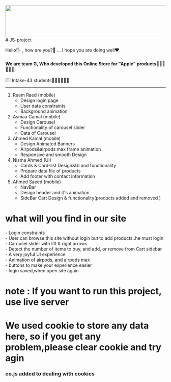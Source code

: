 <img src="header.svg" width="800" height="100">
# JS-project

<p>Hello🖐 , how are you?🤔 ... I hope you are doing well❤️.
<h4>We are team G, Who developed this Online Store for "Apple" products🧑🏻‍💻👨🏻‍💻</h4>

<p>ITI Intake-43 students👨🏻‍🎓👩🏻‍🎓</p>
<hr>
<ol>
  <li>Reem Raed (mobile)
    <ul>
      <li>Design login page</li>
      <li>User data constraints</li>
      <li>Background animation</li>
    </ul>
  </li>
  <li>Asmaa Gamal (mobile)
    <ul>
      <li>Design Carousel</li>
      <li>Functionality of carousel slider</li>
      <li>Data of Carousel</li>
    </ul>
  </li>
  <li>Ahmed Kamal (mobile)
    <ul>
      <li>Design Animated Banners</li>
      <li>Airpods&airpods max frame animation</li>
      <li>Responsive and smooth Design</li>
    </ul>
  </li>
  <li>Nisma Ahmed (UI)
    <ul>
      <li>Cards & Card-list Design&UI and functionality</li>
      <li>Prepare data file of products</li>
      <li>Add footer with contact information</li>
    </ul>
  </li>
  <li>Ahmed Saeed (mobile)
    <ul>
      <li>NavBar</li>
      <li>Design header and it's animation</li>
      <li>SideBar Cart Design & functionality(products added and removed )</li>
    </ul>
  </li>
</ol>
<h1><b>what will you find in our site</b></h1>
  - Login constraints<br>
  - User can browse this site without login but to add products..he must login<br>
  - Carousel slider with lift & right arrows<br>
  - Detect the number of items to buy, and add, or remove from Cart sidebar<br>
  - A very joyful UI experience<br>
  - Animation of airpods, and airpods max<br>
  - buttons to make your experience easier<br>
  - login saved,when open site again<br>
 
<h1>note : If you want to run this project, use live server</h1>
<h1>We used cookie to store any data here, so if you get any problem,please clear cookie and try agin</h1> 

<h3>co.js added to dealing with cookies</h3>
